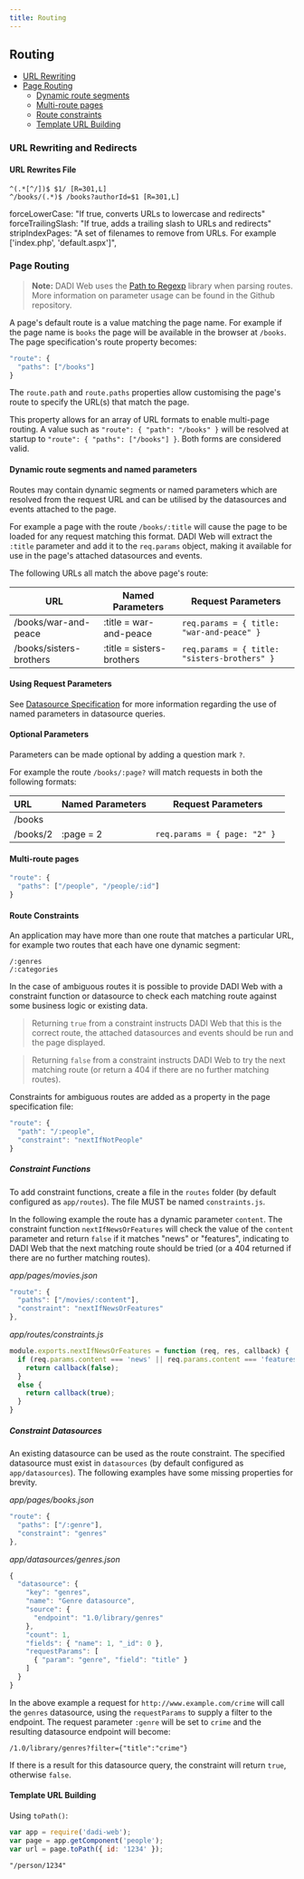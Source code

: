 ```yaml
---
title: Routing
---
```


## Routing

* [URL Rewriting](#url-rewriting-and-redirects)
* [Page Routing](#page-routing)
  * [Dynamic route segments](#dynamic-route-segments)
  * [Multi-route pages](#multi-route-pages)
  * [Route constraints](#route-constraints)
  * [Template URL Building](#template-url-building)

### URL Rewriting and Redirects

#### URL Rewrites File
```
^(.*[^/])$ $1/ [R=301,L]
^/books/(.*)$ /books?authorId=$1 [R=301,L]
```

forceLowerCase: "If true, converts URLs to lowercase and redirects"
forceTrailingSlash: "If true, adds a trailing slash to URLs and redirects"
stripIndexPages: "A set of filenames to remove from URLs. For example ['index.php', 'default.aspx']",

### Page Routing

> **Note:** DADI Web uses the [Path to Regexp](https://github.com/pillarjs/path-to-regexp) library when parsing routes. More information on parameter usage can be found in the Github repository.

A page's default route is a value matching the page name. For example if the page name is `books` the page will be available in the browser at `/books`. The page specification's route property becomes:

```js
"route": {
  "paths": ["/books"]
}
```

The `route.path` and `route.paths` properties allow customising the page's route to specify the URL(s) that match the page.

This property allows for an array of URL formats to enable multi-page routing. A value such as `"route": { "path": "/books" }` will be resolved at startup to `"route": { "paths": ["/books"] }`. Both forms are considered valid.

#### Dynamic route segments and named parameters

Routes may contain dynamic segments or named parameters which are resolved from the request URL and can be utilised by the datasources and events attached to the page.

For example a page with the route `/books/:title` will cause the page to be loaded for any request matching this format. DADI Web will extract the `:title` parameter and add it to the `req.params` object, making it available for use in the page's attached datasources and events.

The following URLs all match the above page's route:

URL       | Named Parameters        | Request Parameters         
---------------|----------------------|-----
/books/war-and-peace           |    :title = war-and-peace | ```req.params = { title: "war-and-peace" } ```
/books/sisters-brothers           |    :title = sisters-brothers | ```req.params = { title: "sisters-brothers" } ```

#### Using Request Parameters

See [Datasource Specification](datasource_specification.md) for more information regarding the use of named parameters in datasource queries.

#### Optional Parameters

Parameters can be made optional by adding a question mark `?`.

For example the route `/books/:page?` will match requests in both the following formats:

URL       | Named Parameters          | Request Parameters         
:---------------|:---------------------|------
/books ||
/books/2 | :page = 2 | ```req.params = { page: "2" } ```


#### Multi-route pages

```js
"route": {
  "paths": ["/people", "/people/:id"]
}
```

#### Route Constraints

An application may have more than one route that matches a particular URL, for example two routes that each have one dynamic segment:

```
/:genres
/:categories
```

In the case of ambiguous routes it is possible to provide DADI Web with a constraint function or datasource to check each matching route against some business logic or existing data.

> Returning `true` from a constraint instructs DADI Web that this is the correct route, the attached datasources and events should be run and the page displayed.

> Returning `false` from a constraint instructs DADI Web to try the next matching route (or return a 404 if there are no further matching routes).

Constraints for ambiguous routes are added as a property in the page specification file:

```js
"route": {
  "path": "/:people",
  "constraint": "nextIfNotPeople"
}
```

##### Constraint Functions

To add constraint functions, create a file in the `routes` folder (by default configured as `app/routes`). The file MUST be named `constraints.js`.

In the following example the route has a dynamic parameter `content`. The constraint function `nextIfNewsOrFeatures` will check the value of the `content` parameter and return `false` if it matches "news" or "features", indicating to DADI Web that the next matching route should be tried (or a 404 returned if there are no further matching routes).

_app/pages/movies.json_

```js
"route": {
  "paths": ["/movies/:content"],
  "constraint": "nextIfNewsOrFeatures"
},
```

_app/routes/constraints.js_

```js
module.exports.nextIfNewsOrFeatures = function (req, res, callback) {  
  if (req.params.content === 'news' || req.params.content === 'features') {
    return callback(false);
  }
  else {
    return callback(true);
  }
}
```

##### Constraint Datasources

An existing datasource can be used as the route constraint. The specified datasource must exist in `datasources` (by default configured as `app/datasources`). The following examples have some missing properties for brevity.

_app/pages/books.json_

```js
"route": {
  "paths": ["/:genre"],
  "constraint": "genres"
},
```

_app/datasources/genres.json_

```js
{
  "datasource": {
    "key": "genres",
    "name": "Genre datasource",
    "source": {
      "endpoint": "1.0/library/genres"
    },
    "count": 1,
    "fields": { "name": 1, "_id": 0 },
    "requestParams": [
      { "param": "genre", "field": "title" }
    ]
  }
}

```

In the above example a request for `http://www.example.com/crime` will call the `genres` datasource, using the `requestParams` to supply a filter to the endpoint. The request parameter `:genre` will be set to `crime` and the resulting datasource endpoint will become:

```
/1.0/library/genres?filter={"title":"crime"}
```

If there is a result for this datasource query, the constraint will return `true`, otherwise `false`.


#### Template URL Building

Using `toPath()`:

```js
var app = require('dadi-web');
var page = app.getComponent('people');
var url = page.toPath({ id: '1234' });
```

```
"/person/1234"
```
